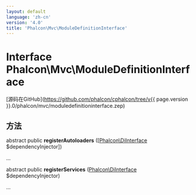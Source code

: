 ```yaml
---
layout: default
language: 'zh-cn'
version: '4.0'
title: 'Phalcon\Mvc\ModuleDefinitionInterface'
---
```


# Interface **Phalcon\Mvc\ModuleDefinitionInterface**

[源码在GitHub](https://github.com/phalcon/cphalcon/tree/v{{ page.version }}.0/phalcon/mvc/moduledefinitioninterface.zep)

## 方法

abstract public **registerAutoloaders** ([[Phalcon\DiInterface](Phalcon_DiInterface) $dependencyInjector])

...

abstract public **registerServices** ([Phalcon\DiInterface](Phalcon_DiInterface) $dependencyInjector)

...